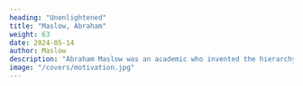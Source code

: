 ```yaml
---
heading: "Unenlightened"
title: "Maslow, Abraham"
weight: 63
date: 2024-05-14
author: Maslow
description: "Abraham Maslow was an academic who invented the hierarchy of human needs"
image: "/covers/motivation.jpg"
---
```

